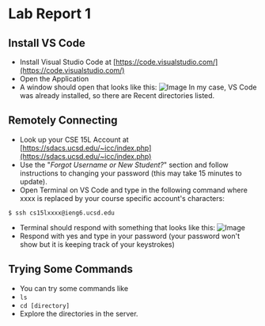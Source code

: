# Lab Report 1

## Install VS Code
- Install Visual Studio Code at [https://code.visualstudio.com/](https://code.visualstudio.com/)
- Open the Application
- A window should open that looks like this: 
![Image](https://cdn.discordapp.com/attachments/1062889449396129903/1062889741416153209/Screenshot_2023-01-11_at_4.24.18_PM.png)
In my case, VS Code was already installed, so there are Recent directories listed.

## Remotely Connecting
- Look up your CSE 15L Account at [https://sdacs.ucsd.edu/~icc/index.php](https://sdacs.ucsd.edu/~icc/index.php)
- Use the "_Forgot Username or New Student?_" section and follow instructions to changing your password (this may take 15 minutes to update).
- Open Terminal on VS Code and type in the following command where xxxx is replaced by your course specific account's characters: 
```
$ ssh cs15lxxxx@ieng6.ucsd.edu
```
- Terminal should respond with something that looks like this:
![Image](https://cdn.discordapp.com/attachments/1062889449396129903/1062892496868360292/Screenshot_2023-01-11_at_4.35.15_PM.png)
- Respond with yes and type in your password (your password won't show but it is keeping track of your keystrokes)

## Trying Some Commands
- You can try some commands like 
- `ls`
- `cd [directory]`
- Explore the directories in the server.
